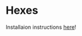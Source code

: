 # Hexes
Installaion instructions [here](https://github.com/DarkCurseBreaker/Hexes/wiki/Installation)!
